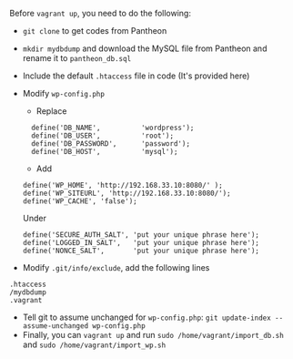 

Before `vagrant up`, you need to do the following:
- `git clone` to get codes from Pantheon
- `mkdir mydbdump` and download the MySQL file from Pantheon and rename it to `pantheon_db.sql`
- Include the default `.htaccess` file in code (It's provided here)
- Modify `wp-config.php`
  - Replace
  ```
    define('DB_NAME',          'wordpress');
    define('DB_USER',          'root');
    define('DB_PASSWORD',      'password');
    define('DB_HOST',          'mysql');
  ```
  
  - Add 
  ```
  define('WP_HOME', 'http://192.168.33.10:8080/' );
  define('WP_SITEURL', 'http://192.168.33.10:8080/');
  define('WP_CACHE', 'false');
  ```

    Under 

  ```
  define('SECURE_AUTH_SALT', 'put your unique phrase here');
  define('LOGGED_IN_SALT',   'put your unique phrase here');
  define('NONCE_SALT',       'put your unique phrase here');
  ```
- Modify `.git/info/exclude`, add the following lines
```
.htaccess
/mydbdump
.vagrant
```
- Tell git to assume unchanged for `wp-config.php`: `git update-index --assume-unchanged wp-config.php`
- Finally, you can `vagrant up` and run `sudo /home/vagrant/import_db.sh` and `sudo /home/vagrant/import_wp.sh` 
